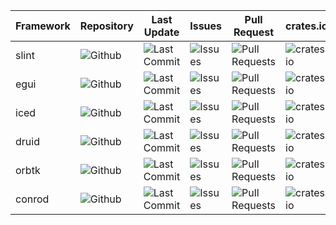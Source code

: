 | Framework | Repository                                                                          | Last Update                                                                              | Issues                                                                  | Pull Request                                                                      | crates.io                                            | docs.rs                                      | license                                            |
| --------- | ----------------------------------------------------------------------------------- | ---------------------------------------------------------------------------------------- | ----------------------------------------------------------------------- | --------------------------------------------------------------------------------- | ---------------------------------------------------- | -------------------------------------------- | -------------------------------------------------- |
| slint     | ![Github](https://img.shields.io/github/stars/slint-ui/slint?style=social)          | ![Last Commit](https://img.shields.io/github/last-commit/slint-ui/slint/master)          | ![Issues](https://img.shields.io/github/issues/slint-ui/slint)          | ![Pull Requests](https://img.shields.io/github/issues-pr/slint-ui/slint)          | ![crates.io](https://img.shields.io/crates/v/slint)  | ![docs.rs](https://docs.rs/slint/badge.svg)  | ![license](https://img.shields.io/crates/l/slint)  |
| egui      | ![Github](https://img.shields.io/github/stars/emilk/egui?style=social)              | ![Last Commit](https://img.shields.io/github/last-commit/emilk/egui/master)              | ![Issues](https://img.shields.io/github/issues/emilk/egui)              | ![Pull Requests](https://img.shields.io/github/issues-pr/emilk/egui)              | ![crates.io](https://img.shields.io/crates/v/egui)   | ![docs.rs](https://docs.rs/egui/badge.svg)   | ![license](https://img.shields.io/crates/l/egui)   |
| iced      | ![Github](https://img.shields.io/github/stars/hecrj/iced?style=social)              | ![Last Commit](https://img.shields.io/github/last-commit/hecrj/iced/master)              | ![Issues](https://img.shields.io/github/issues/hecrj/iced)              | ![Pull Requests](https://img.shields.io/github/issues-pr/hecrj/iced)              | ![crates.io](https://img.shields.io/crates/v/iced)   | ![docs.rs](https://docs.rs/iced/badge.svg)   | ![license](https://img.shields.io/crates/l/iced)   |
| druid     | ![Github](https://img.shields.io/github/stars/linebender/druid?style=social)        | ![Last Commit](https://img.shields.io/github/last-commit/linebender/druid/master)        | ![Issues](https://img.shields.io/github/issues/linebender/druid)        | ![Pull Requests](https://img.shields.io/github/issues-pr/linebender/druid)        | ![crates.io](https://img.shields.io/crates/v/druid)  | ![docs.rs](https://docs.rs/druid/badge.svg)  | ![license](https://img.shields.io/crates/l/druid)  |
| orbtk     | ![Github](https://img.shields.io/github/stars/redox-os/orbtk?style=social)          | ![Last Commit](https://img.shields.io/github/last-commit/redox-os/orbtk/master)          | ![Issues](https://img.shields.io/github/issues/redox-os/orbtk)          | ![Pull Requests](https://img.shields.io/github/issues-pr/redox-os/orbtk)          | ![crates.io](https://img.shields.io/crates/v/orbtk)  | ![docs.rs](https://docs.rs/orbtk/badge.svg)  | ![license](https://img.shields.io/crates/l/orbtk)  |
| conrod    | ![Github](https://img.shields.io/github/stars/PistonDevelopers/conrod?style=social) | ![Last Commit](https://img.shields.io/github/last-commit/PistonDevelopers/conrod/master) | ![Issues](https://img.shields.io/github/issues/PistonDevelopers/conrod) | ![Pull Requests](https://img.shields.io/github/issues-pr/PistonDevelopers/conrod) | ![crates.io](https://img.shields.io/crates/v/conrod) | ![docs.rs](https://docs.rs/conrod/badge.svg) | ![license](https://img.shields.io/crates/l/conrod) |
